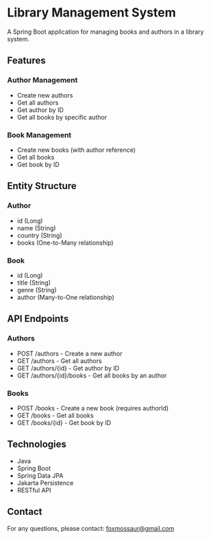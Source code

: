 # Library Management System

A Spring Boot application for managing books and authors in a library system.

## Features

### Author Management
- Create new authors
- Get all authors
- Get author by ID
- Get all books by specific author

### Book Management
- Create new books (with author reference)
- Get all books
- Get book by ID

## Entity Structure

### Author
- id (Long)
- name (String)
- country (String)
- books (One-to-Many relationship)

### Book
- id (Long)
- title (String)
- genre (String)
- author (Many-to-One relationship)

## API Endpoints

### Authors
- POST /authors - Create a new author
- GET /authors - Get all authors
- GET /authors/{id} - Get author by ID
- GET /authors/{id}/books - Get all books by an author

### Books
- POST /books - Create a new book (requires authorId)
- GET /books - Get all books
- GET /books/{id} - Get book by ID

## Technologies
- Java
- Spring Boot
- Spring Data JPA
- Jakarta Persistence
- RESTful API

## Contact
For any questions, please contact: foxmossaur@gmail.com 